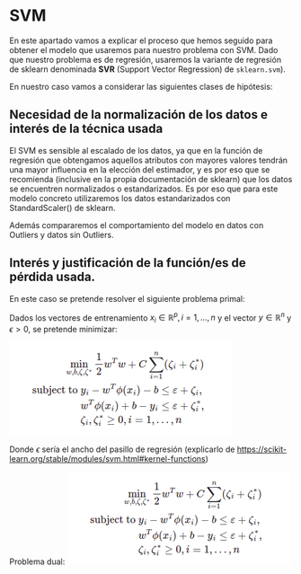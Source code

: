 
# SVM 

En este apartado vamos a explicar el proceso que hemos seguido para obtener el modelo que usaremos para nuestro problema con SVM. Dado que nuestro problema es de regresión, usaremos la variante de regresión de sklearn denominada **SVR** (Support Vector Regression) de `sklearn.svm`).

En nuestro caso vamos a considerar las siguientes clases de hipótesis: 


## Necesidad de la normalización de los datos e interés de la técnica usada

El SVM es sensible al escalado de los datos, ya que en la función de regresión que obtengamos aquellos atributos con mayores valores tendrán una mayor influencia en la elección del estimador, y es por eso que se recomienda (inclusive en la propia documentación de sklearn) que los datos se encuentren normalizados o estandarizados. Es por eso que para este modelo concreto utilizaremos los datos estandarizados con StandardScaler() de sklearn.

Además compararemos el comportamiento del modelo en datos con Outliers y datos sin Outliers.

## Interés y justificación de la función/es de pérdida usada.

En este caso se pretende resolver el siguiente problema primal:

Dados los vectores de entrenamiento $x_i \in \mathbb{R}^p, i=1,...,n$ y el vector $y \in \mathbb{R}^n$ y $\epsilon>0$, se pretende minimizar: 

![](./imagenes/SVM/problema_primal.png)

Donde $\epsilon$ sería el ancho del pasillo de regresión (explicarlo  de https://scikit-learn.org/stable/modules/svm.html#kernel-functions)

Problema dual: 
![](./imagenes/SVM/problema_primal.png)



